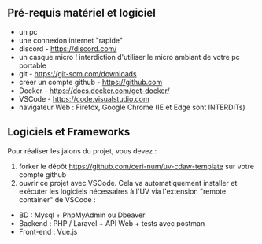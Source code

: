 
## Pré-requis matériel et logiciel

- un pc
- une connexion internet "rapide"
- discord - https://discord.com/
- un casque micro ! interdiction d'utiliser le micro ambiant de votre pc portable
- git - https://git-scm.com/downloads
- créer un compte github - https://github.com
- Docker - https://docs.docker.com/get-docker/
- VSCode - https://code.visualstudio.com
- navigateur Web : Firefox, Google Chrome (IE et Edge sont INTERDITs)

## Logiciels et Frameworks

Pour réaliser les jalons du projet, vous devez :

1. forker le dépôt https://github.com/ceri-num/uv-cdaw-template sur votre compte github
2. ouvrir ce projet avec VSCode. Cela va automatiquement installer et exécuter les logiciels nécessaires à l'UV via l'extension "remote container" de VSCode :
- BD : Mysql + PhpMyAdmin ou Dbeaver
- Backend :  PHP / Laravel + API Web  + tests avec postman
- Front-end : Vue.js
